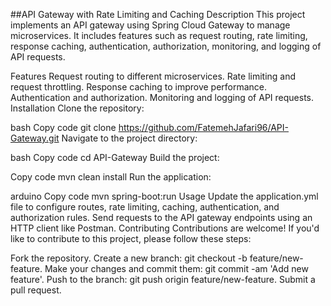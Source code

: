 ##API Gateway with Rate Limiting and Caching
Description
This project implements an API gateway using Spring Cloud Gateway to manage microservices. It includes features such as request routing, rate limiting, response caching, authentication, authorization, monitoring, and logging of API requests.

Features
Request routing to different microservices.
Rate limiting and request throttling.
Response caching to improve performance.
Authentication and authorization.
Monitoring and logging of API requests.
Installation
Clone the repository:

bash
Copy code
git clone https://github.com/FatemehJafari96/API-Gateway.git
Navigate to the project directory:

bash
Copy code
cd API-Gateway
Build the project:

Copy code
mvn clean install
Run the application:

arduino
Copy code
mvn spring-boot:run
Usage
Update the application.yml file to configure routes, rate limiting, caching, authentication, and authorization rules.
Send requests to the API gateway endpoints using an HTTP client like Postman.
Contributing
Contributions are welcome! If you'd like to contribute to this project, please follow these steps:

Fork the repository.
Create a new branch: git checkout -b feature/new-feature.
Make your changes and commit them: git commit -am 'Add new feature'.
Push to the branch: git push origin feature/new-feature.
Submit a pull request.
